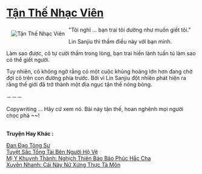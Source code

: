 <a href="https://truyenwiki.net/tan-the-nhac-vien.36658/" title="Tận Thế Nhạc Viên"><h1>Tận Thế Nhạc Viên</h1></a><div style="display:table"><img align="right" style="float: left; padding: 10px;" src="https://truyenwiki.net/a/img/str/src/36658.jpg" alt="Tận Thế Nhạc Viên">"Tôi nghĩ ... bạn trai tôi dường như muốn giết tôi."<p></p> Lin Sanjiu thì thầm điều này với bạn mình.<p></p> Làm sao được, cô tự cười thầm trong lòng, bạn trai hiền lành tuấn tú làm sao có thể giết người.<p></p> Tuy nhiên, cô không ngờ rằng có một cuộc khủng hoảng lớn hơn đang chờ đợi cô trên con đường phía trước. Bởi vì Lin Sanjiu đột nhiên phát hiện ra rằng thế giới đã trở thành một địa ngục tận thế nóng bỏng.<p></p> －－－<p></p> Copywriting ... Hãy cứ xem nó. Bài này tận thế, hoan nghênh mọi người chọc phá ~~!</div><p><br><b>Truyện Hay Khác :</b></p><a href="https://truyenwiki.net/dan-dao-tong-su.36465/" alt="Đan Đạo Tông Sư">Đan Đạo Tông Sư</a><br/><a href="https://github.com/nownovels/wikidich/tree/master/truyenhay/35000" alt="Tuyệt Sắc Tổng Tài Bên Người Hộ Vệ">Tuyệt Sắc Tổng Tài Bên Người Hộ Vệ</a><br/><a href="https://github.com/nownovels/wikidich/tree/master/truyenhay/38682" alt="Mị Y Khuynh Thành: Nghịch Thiên Bảo Bảo Phúc Hắc Cha">Mị Y Khuynh Thành: Nghịch Thiên Bảo Bảo Phúc Hắc Cha</a><br/><a href="https://github.com/nownovels/wikidich/tree/master/truyenhay/35290" alt="Xuyên Nhanh: Cái Này Nữ Xứng Thực Tà Môn">Xuyên Nhanh: Cái Này Nữ Xứng Thực Tà Môn</a><br/>